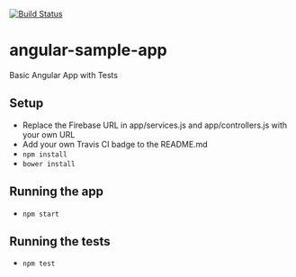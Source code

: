 [![Build Status](https://travis-ci.org/bpb27/angular-sample-app.svg?branch=master)](https://travis-ci.org/bpb27/angular-sample-app)

# angular-sample-app
Basic Angular App with Tests

## Setup
* Replace the Firebase URL in app/services.js and app/controllers.js with your own URL
* Add your own Travis CI badge to the README.md
* `npm install`
* `bower install`

## Running the app
* `npm start`

## Running the tests
* `npm test`

